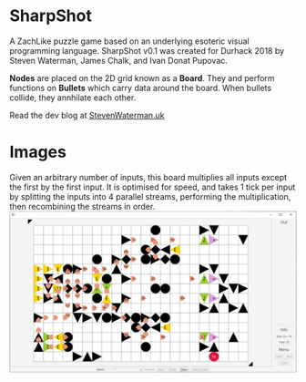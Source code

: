 # SharpShot

A ZachLike puzzle game based on an underlying esoteric visual programming language.
SharpShot v0.1 was created for Durhack 2018 by Steven Waterman, James Chalk, and Ivan Donat Pupovac.

**Nodes** are placed on the 2D grid known as a **Board**.
They and perform functions on **Bullets** which carry data around the board.
When bullets collide, they annhilate each other.

Read the dev blog at [StevenWaterman.uk](http://www.stevenwaterman.uk/tags/#SharpShot)

# Images
Given an arbitrary number of inputs, this board multiplies all inputs except the first by the first input. It is optimised for speed, and takes 1 tick per input by splitting the inputs into 4 parallel streams, performing the multiplication, then recombining the streams in order.
![Multiplier program running](img/running.png)
